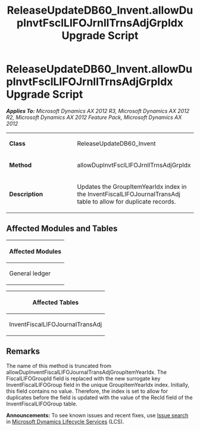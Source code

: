 ﻿---
title: ReleaseUpdateDB60_Invent.allowDupInvtFsclLIFOJrnllTrnsAdjGrpIdx Upgrade Script
TOCTitle: ReleaseUpdateDB60_Invent.allowDupInvtFsclLIFOJrnllTrnsAdjGrpIdx Upgrade Script
ms:assetid: 2a1403cc-3fe9-8bef-d08a-84f3f8d19e75
ms:mtpsurl: https://msdn.microsoft.com/en-us/library/JJ735905(v=AX.60)
ms:contentKeyID: 49707322
ms.date: 05/18/2015
mtps_version: v=AX.60
---

# ReleaseUpdateDB60\_Invent.allowDupInvtFsclLIFOJrnllTrnsAdjGrpIdx Upgrade Script 


_**Applies To:** Microsoft Dynamics AX 2012 R3, Microsoft Dynamics AX 2012 R2, Microsoft Dynamics AX 2012 Feature Pack, Microsoft Dynamics AX 2012_

<table>
<colgroup>
<col style="width: 50%" />
<col style="width: 50%" />
</colgroup>
<tbody>
<tr class="odd">
<td><p><strong>Class</strong></p></td>
<td><p>ReleaseUpdateDB60_Invent</p></td>
</tr>
<tr class="even">
<td><p><strong>Method</strong></p></td>
<td><p>allowDupInvtFsclLIFOJrnllTrnsAdjGrpIdx</p></td>
</tr>
<tr class="odd">
<td><p><strong>Description</strong></p></td>
<td><p>Updates the GroupItemYearIdx index in the InventFiscalLIFOJournalTransAdj table to allow for duplicate records.</p></td>
</tr>
</tbody>
</table>


## Affected Modules and Tables

<table>
<colgroup>
<col style="width: 100%" />
</colgroup>
<thead>
<tr class="header">
<th><p>Affected Modules</p></th>
</tr>
</thead>
<tbody>
<tr class="odd">
<td><p>General ledger</p></td>
</tr>
</tbody>
</table>


<table>
<colgroup>
<col style="width: 100%" />
</colgroup>
<thead>
<tr class="header">
<th><p>Affected Tables</p></th>
</tr>
</thead>
<tbody>
<tr class="odd">
<td><p>InventFiscalLIFOJournalTransAdj</p></td>
</tr>
</tbody>
</table>


## Remarks

The name of this method is truncated from allowDupInventFiscalLIFOJournalTransAdjGroupItemYearIdx. The FiscalLIFOGroupId field is replaced with the new surrogate key InventFiscalLIFOGroup field in the unique GroupItemYearIdx index. Initially, this field contains no value. Therefore, the index is set to allow for duplicates before the field is updated with the value of the RecId field of the InventFiscalLIFOGroup table.

  
**Announcements:** To see known issues and recent fixes, use [Issue search](http://go.microsoft.com/fwlink/?linkid=389258) in [Microsoft Dynamics Lifecycle Services](http://go.microsoft.com/fwlink/?linkid=306505) (LCS).

